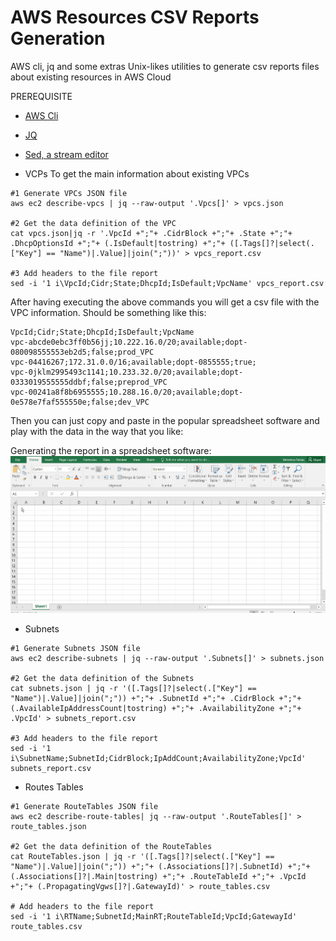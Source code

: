 # AWS Resources CSV Reports Generation
AWS cli, jq and some extras Unix-likes utilities to generate csv reports files about existing resources in AWS Cloud

PREREQUISITE

- [AWS Cli](https://docs.aws.amazon.com/cli/latest/userguide/install-linux-al2017.html) 
- [JQ](https://stedolan.github.io/jq/download/)
- [Sed, a stream editor](https://www.gnu.org/software/sed/manual/sed.html)

- VCPs
To get the main information about existing VPCs

~~~~
#1 Generate VPCs JSON file
aws ec2 describe-vpcs | jq --raw-output '.Vpcs[]' > vpcs.json

#2 Get the data definition of the VPC
cat vpcs.json|jq -r '.VpcId +";"+ .CidrBlock +";"+ .State +";"+ .DhcpOptionsId +";"+ (.IsDefault|tostring) +";"+ ([.Tags[]?|select(.["Key"] == "Name")|.Value]|join(";"))' > vpcs_report.csv

#3 Add headers to the file report 
sed -i '1 i\VpcId;Cidr;State;DhcpId;IsDefault;VpcName' vpcs_report.csv
~~~~

After having executing the above commands you will get a csv file with the VPC information. Should be something like this:

~~~~
VpcId;Cidr;State;DhcpId;IsDefault;VpcName
vpc-abcde0ebc3ff0b56jj;10.222.16.0/20;available;dopt-080098555553eb2d5;false;prod_VPC
vpc-04416267;172.31.0.0/16;available;dopt-0855555;true;
vpc-0jklm2995493c1141;10.233.32.0/20;available;dopt-0333019555555ddbf;false;preprod_VPC
vpc-00241a8f8b6955555;10.288.16.0/20;available;dopt-0e578e7faf555550e;false;dev_VPC
~~~~

Then you can just copy and paste in the popular spreadsheet software and play with the data in the way that you like:

Generating the report in a spreadsheet software: ![alt text](/CreatingVPCReport.gif)

- Subnets

~~~~
#1 Generate Subnets JSON file
aws ec2 describe-subnets | jq --raw-output '.Subnets[]' > subnets.json

#2 Get the data definition of the Subnets
cat subnets.json | jq -r '([.Tags[]?|select(.["Key"] == "Name")|.Value]|join(";")) +";"+ .SubnetId +";"+ .CidrBlock +";"+ (.AvailableIpAddressCount|tostring) +";"+ .AvailabilityZone +";"+ .VpcId' > subnets_report.csv

#3 Add headers to the file report 
sed -i '1 i\SubnetName;SubnetId;CidrBlock;IpAddCount;AvailabilityZone;VpcId' subnets_report.csv
~~~~

- Routes Tables

~~~~
#1 Generate RouteTables JSON file
aws ec2 describe-route-tables| jq --raw-output '.RouteTables[]' > route_tables.json

#2 Get the data definition of the RouteTables
cat RouteTables.json | jq -r '([.Tags[]?|select(.["Key"] == "Name")|.Value]|join(";")) +";"+ (.Associations[]?|.SubnetId) +";"+ (.Associations[]?|.Main|tostring) +";"+ .RouteTableId +";"+ .VpcId +";"+ (.PropagatingVgws[]?|.GatewayId)' > route_tables.csv

# Add headers to the file report 
sed -i '1 i\RTName;SubnetId;MainRT;RouteTableId;VpcId;GatewayId' route_tables.csv
~~~~
